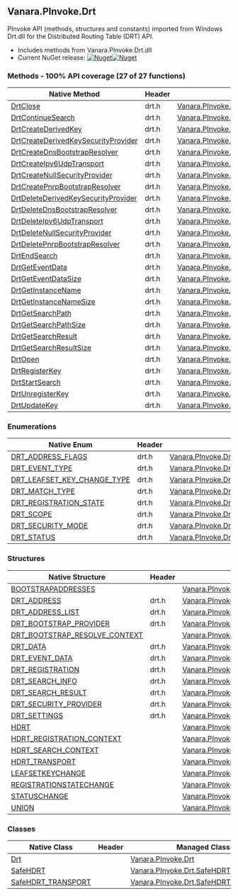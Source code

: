 ## Vanara.PInvoke.Drt  
PInvoke API (methods, structures and constants) imported from Windows Drt.dll for the Distributed Routing Table (DRT) API.

- Includes methods from Vanara.PInvoke.Drt.dll  
- Current NuGet release: [![Nuget](https://img.shields.io/nuget/v/Vanara.PInvoke.Drt?logo=nuget&style=flat-square)![Nuget](https://img.shields.io/nuget/dt/Vanara.PInvoke.Drt?label=%20&style=flat-square)](https://www.nuget.org/packages/Vanara.PInvoke.Drt)  
### Methods - 100% API coverage (27 of 27 functions)  
Native Method | Header | Managed Method  
--- | --- | ---  
[DrtClose](https://www.google.com/search?num=5&q=DrtClose+site%3Alearn.microsoft.com) | drt.h | [Vanara.PInvoke.Drt.DrtClose](https://github.com/dahall/Vanara/search?l=C%23&q=DrtClose)  
[DrtContinueSearch](https://www.google.com/search?num=5&q=DrtContinueSearch+site%3Alearn.microsoft.com) | drt.h | [Vanara.PInvoke.Drt.DrtContinueSearch](https://github.com/dahall/Vanara/search?l=C%23&q=DrtContinueSearch)  
[DrtCreateDerivedKey](https://www.google.com/search?num=5&q=DrtCreateDerivedKey+site%3Alearn.microsoft.com) | drt.h | [Vanara.PInvoke.Drt.DrtCreateDerivedKey](https://github.com/dahall/Vanara/search?l=C%23&q=DrtCreateDerivedKey)  
[DrtCreateDerivedKeySecurityProvider](https://www.google.com/search?num=5&q=DrtCreateDerivedKeySecurityProvider+site%3Alearn.microsoft.com) | drt.h | [Vanara.PInvoke.Drt.DrtCreateDerivedKeySecurityProvider](https://github.com/dahall/Vanara/search?l=C%23&q=DrtCreateDerivedKeySecurityProvider)  
[DrtCreateDnsBootstrapResolver](https://www.google.com/search?num=5&q=DrtCreateDnsBootstrapResolver+site%3Alearn.microsoft.com) | drt.h | [Vanara.PInvoke.Drt.DrtCreateDnsBootstrapResolver](https://github.com/dahall/Vanara/search?l=C%23&q=DrtCreateDnsBootstrapResolver)  
[DrtCreateIpv6UdpTransport](https://www.google.com/search?num=5&q=DrtCreateIpv6UdpTransport+site%3Alearn.microsoft.com) | drt.h | [Vanara.PInvoke.Drt.DrtCreateIpv6UdpTransport](https://github.com/dahall/Vanara/search?l=C%23&q=DrtCreateIpv6UdpTransport)  
[DrtCreateNullSecurityProvider](https://www.google.com/search?num=5&q=DrtCreateNullSecurityProvider+site%3Alearn.microsoft.com) | drt.h | [Vanara.PInvoke.Drt.DrtCreateNullSecurityProvider](https://github.com/dahall/Vanara/search?l=C%23&q=DrtCreateNullSecurityProvider)  
[DrtCreatePnrpBootstrapResolver](https://www.google.com/search?num=5&q=DrtCreatePnrpBootstrapResolver+site%3Alearn.microsoft.com) | drt.h | [Vanara.PInvoke.Drt.DrtCreatePnrpBootstrapResolver](https://github.com/dahall/Vanara/search?l=C%23&q=DrtCreatePnrpBootstrapResolver)  
[DrtDeleteDerivedKeySecurityProvider](https://www.google.com/search?num=5&q=DrtDeleteDerivedKeySecurityProvider+site%3Alearn.microsoft.com) | drt.h | [Vanara.PInvoke.Drt.DrtDeleteDerivedKeySecurityProvider](https://github.com/dahall/Vanara/search?l=C%23&q=DrtDeleteDerivedKeySecurityProvider)  
[DrtDeleteDnsBootstrapResolver](https://www.google.com/search?num=5&q=DrtDeleteDnsBootstrapResolver+site%3Alearn.microsoft.com) | drt.h | [Vanara.PInvoke.Drt.DrtDeleteDnsBootstrapResolver](https://github.com/dahall/Vanara/search?l=C%23&q=DrtDeleteDnsBootstrapResolver)  
[DrtDeleteIpv6UdpTransport](https://www.google.com/search?num=5&q=DrtDeleteIpv6UdpTransport+site%3Alearn.microsoft.com) | drt.h | [Vanara.PInvoke.Drt.DrtDeleteIpv6UdpTransport](https://github.com/dahall/Vanara/search?l=C%23&q=DrtDeleteIpv6UdpTransport)  
[DrtDeleteNullSecurityProvider](https://www.google.com/search?num=5&q=DrtDeleteNullSecurityProvider+site%3Alearn.microsoft.com) | drt.h | [Vanara.PInvoke.Drt.DrtDeleteNullSecurityProvider](https://github.com/dahall/Vanara/search?l=C%23&q=DrtDeleteNullSecurityProvider)  
[DrtDeletePnrpBootstrapResolver](https://www.google.com/search?num=5&q=DrtDeletePnrpBootstrapResolver+site%3Alearn.microsoft.com) | drt.h | [Vanara.PInvoke.Drt.DrtDeletePnrpBootstrapResolver](https://github.com/dahall/Vanara/search?l=C%23&q=DrtDeletePnrpBootstrapResolver)  
[DrtEndSearch](https://www.google.com/search?num=5&q=DrtEndSearch+site%3Alearn.microsoft.com) | drt.h | [Vanara.PInvoke.Drt.DrtEndSearch](https://github.com/dahall/Vanara/search?l=C%23&q=DrtEndSearch)  
[DrtGetEventData](https://www.google.com/search?num=5&q=DrtGetEventData+site%3Alearn.microsoft.com) | drt.h | [Vanara.PInvoke.Drt.DrtGetEventData](https://github.com/dahall/Vanara/search?l=C%23&q=DrtGetEventData)  
[DrtGetEventDataSize](https://www.google.com/search?num=5&q=DrtGetEventDataSize+site%3Alearn.microsoft.com) | drt.h | [Vanara.PInvoke.Drt.DrtGetEventDataSize](https://github.com/dahall/Vanara/search?l=C%23&q=DrtGetEventDataSize)  
[DrtGetInstanceName](https://www.google.com/search?num=5&q=DrtGetInstanceName+site%3Alearn.microsoft.com) | drt.h | [Vanara.PInvoke.Drt.DrtGetInstanceName](https://github.com/dahall/Vanara/search?l=C%23&q=DrtGetInstanceName)  
[DrtGetInstanceNameSize](https://www.google.com/search?num=5&q=DrtGetInstanceNameSize+site%3Alearn.microsoft.com) | drt.h | [Vanara.PInvoke.Drt.DrtGetInstanceNameSize](https://github.com/dahall/Vanara/search?l=C%23&q=DrtGetInstanceNameSize)  
[DrtGetSearchPath](https://www.google.com/search?num=5&q=DrtGetSearchPath+site%3Alearn.microsoft.com) | drt.h | [Vanara.PInvoke.Drt.DrtGetSearchPath](https://github.com/dahall/Vanara/search?l=C%23&q=DrtGetSearchPath)  
[DrtGetSearchPathSize](https://www.google.com/search?num=5&q=DrtGetSearchPathSize+site%3Alearn.microsoft.com) | drt.h | [Vanara.PInvoke.Drt.DrtGetSearchPathSize](https://github.com/dahall/Vanara/search?l=C%23&q=DrtGetSearchPathSize)  
[DrtGetSearchResult](https://www.google.com/search?num=5&q=DrtGetSearchResult+site%3Alearn.microsoft.com) | drt.h | [Vanara.PInvoke.Drt.DrtGetSearchResult](https://github.com/dahall/Vanara/search?l=C%23&q=DrtGetSearchResult)  
[DrtGetSearchResultSize](https://www.google.com/search?num=5&q=DrtGetSearchResultSize+site%3Alearn.microsoft.com) | drt.h | [Vanara.PInvoke.Drt.DrtGetSearchResultSize](https://github.com/dahall/Vanara/search?l=C%23&q=DrtGetSearchResultSize)  
[DrtOpen](https://www.google.com/search?num=5&q=DrtOpen+site%3Alearn.microsoft.com) | drt.h | [Vanara.PInvoke.Drt.DrtOpen](https://github.com/dahall/Vanara/search?l=C%23&q=DrtOpen)  
[DrtRegisterKey](https://www.google.com/search?num=5&q=DrtRegisterKey+site%3Alearn.microsoft.com) | drt.h | [Vanara.PInvoke.Drt.DrtRegisterKey](https://github.com/dahall/Vanara/search?l=C%23&q=DrtRegisterKey)  
[DrtStartSearch](https://www.google.com/search?num=5&q=DrtStartSearch+site%3Alearn.microsoft.com) | drt.h | [Vanara.PInvoke.Drt.DrtStartSearch](https://github.com/dahall/Vanara/search?l=C%23&q=DrtStartSearch)  
[DrtUnregisterKey](https://www.google.com/search?num=5&q=DrtUnregisterKey+site%3Alearn.microsoft.com) | drt.h | [Vanara.PInvoke.Drt.DrtUnregisterKey](https://github.com/dahall/Vanara/search?l=C%23&q=DrtUnregisterKey)  
[DrtUpdateKey](https://www.google.com/search?num=5&q=DrtUpdateKey+site%3Alearn.microsoft.com) | drt.h | [Vanara.PInvoke.Drt.DrtUpdateKey](https://github.com/dahall/Vanara/search?l=C%23&q=DrtUpdateKey)  
### Enumerations  
Native Enum | Header | Managed Enum  
--- | --- | ---  
[DRT_ADDRESS_FLAGS](https://www.google.com/search?num=5&q=DRT_ADDRESS_FLAGS+site%3Alearn.microsoft.com) | drt.h | [Vanara.PInvoke.Drt.DRT_ADDRESS_FLAGS](https://github.com/dahall/Vanara/search?l=C%23&q=DRT_ADDRESS_FLAGS)  
[DRT_EVENT_TYPE](https://www.google.com/search?num=5&q=DRT_EVENT_TYPE+site%3Alearn.microsoft.com) | drt.h | [Vanara.PInvoke.Drt.DRT_EVENT_TYPE](https://github.com/dahall/Vanara/search?l=C%23&q=DRT_EVENT_TYPE)  
[DRT_LEAFSET_KEY_CHANGE_TYPE](https://www.google.com/search?num=5&q=DRT_LEAFSET_KEY_CHANGE_TYPE+site%3Alearn.microsoft.com) | drt.h | [Vanara.PInvoke.Drt.DRT_LEAFSET_KEY_CHANGE_TYPE](https://github.com/dahall/Vanara/search?l=C%23&q=DRT_LEAFSET_KEY_CHANGE_TYPE)  
[DRT_MATCH_TYPE](https://www.google.com/search?num=5&q=DRT_MATCH_TYPE+site%3Alearn.microsoft.com) | drt.h | [Vanara.PInvoke.Drt.DRT_MATCH_TYPE](https://github.com/dahall/Vanara/search?l=C%23&q=DRT_MATCH_TYPE)  
[DRT_REGISTRATION_STATE](https://www.google.com/search?num=5&q=DRT_REGISTRATION_STATE+site%3Alearn.microsoft.com) | drt.h | [Vanara.PInvoke.Drt.DRT_REGISTRATION_STATE](https://github.com/dahall/Vanara/search?l=C%23&q=DRT_REGISTRATION_STATE)  
[DRT_SCOPE](https://www.google.com/search?num=5&q=DRT_SCOPE+site%3Alearn.microsoft.com) | drt.h | [Vanara.PInvoke.Drt.DRT_SCOPE](https://github.com/dahall/Vanara/search?l=C%23&q=DRT_SCOPE)  
[DRT_SECURITY_MODE](https://www.google.com/search?num=5&q=DRT_SECURITY_MODE+site%3Alearn.microsoft.com) | drt.h | [Vanara.PInvoke.Drt.DRT_SECURITY_MODE](https://github.com/dahall/Vanara/search?l=C%23&q=DRT_SECURITY_MODE)  
[DRT_STATUS](https://www.google.com/search?num=5&q=DRT_STATUS+site%3Alearn.microsoft.com) | drt.h | [Vanara.PInvoke.Drt.DRT_STATUS](https://github.com/dahall/Vanara/search?l=C%23&q=DRT_STATUS)  
### Structures  
Native Structure | Header | Managed Structure  
--- | --- | ---  
[BOOTSTRAPADDRESSES](https://www.google.com/search?num=5&q=BOOTSTRAPADDRESSES+site%3Alearn.microsoft.com) |  | [Vanara.PInvoke.Drt.DRT_EVENT_DATA.UNION.STATUSCHANGE.BOOTSTRAPADDRESSES](https://github.com/dahall/Vanara/search?l=C%23&q=BOOTSTRAPADDRESSES)  
[DRT_ADDRESS](https://www.google.com/search?num=5&q=DRT_ADDRESS+site%3Alearn.microsoft.com) | drt.h | [Vanara.PInvoke.Drt.DRT_ADDRESS](https://github.com/dahall/Vanara/search?l=C%23&q=DRT_ADDRESS)  
[DRT_ADDRESS_LIST](https://www.google.com/search?num=5&q=DRT_ADDRESS_LIST+site%3Alearn.microsoft.com) | drt.h | [Vanara.PInvoke.Drt.DRT_ADDRESS_LIST](https://github.com/dahall/Vanara/search?l=C%23&q=DRT_ADDRESS_LIST)  
[DRT_BOOTSTRAP_PROVIDER](https://www.google.com/search?num=5&q=DRT_BOOTSTRAP_PROVIDER+site%3Alearn.microsoft.com) | drt.h | [Vanara.PInvoke.Drt.DRT_BOOTSTRAP_PROVIDER](https://github.com/dahall/Vanara/search?l=C%23&q=DRT_BOOTSTRAP_PROVIDER)  
[DRT_BOOTSTRAP_RESOLVE_CONTEXT](https://www.google.com/search?num=5&q=DRT_BOOTSTRAP_RESOLVE_CONTEXT+site%3Alearn.microsoft.com) |  | [Vanara.PInvoke.Drt.DRT_BOOTSTRAP_RESOLVE_CONTEXT](https://github.com/dahall/Vanara/search?l=C%23&q=DRT_BOOTSTRAP_RESOLVE_CONTEXT)  
[DRT_DATA](https://www.google.com/search?num=5&q=DRT_DATA+site%3Alearn.microsoft.com) | drt.h | [Vanara.PInvoke.Drt.DRT_DATA](https://github.com/dahall/Vanara/search?l=C%23&q=DRT_DATA)  
[DRT_EVENT_DATA](https://www.google.com/search?num=5&q=DRT_EVENT_DATA+site%3Alearn.microsoft.com) | drt.h | [Vanara.PInvoke.Drt.DRT_EVENT_DATA](https://github.com/dahall/Vanara/search?l=C%23&q=DRT_EVENT_DATA)  
[DRT_REGISTRATION](https://www.google.com/search?num=5&q=DRT_REGISTRATION+site%3Alearn.microsoft.com) | drt.h | [Vanara.PInvoke.Drt.DRT_REGISTRATION](https://github.com/dahall/Vanara/search?l=C%23&q=DRT_REGISTRATION)  
[DRT_SEARCH_INFO](https://www.google.com/search?num=5&q=DRT_SEARCH_INFO+site%3Alearn.microsoft.com) | drt.h | [Vanara.PInvoke.Drt.DRT_SEARCH_INFO](https://github.com/dahall/Vanara/search?l=C%23&q=DRT_SEARCH_INFO)  
[DRT_SEARCH_RESULT](https://www.google.com/search?num=5&q=DRT_SEARCH_RESULT+site%3Alearn.microsoft.com) | drt.h | [Vanara.PInvoke.Drt.DRT_SEARCH_RESULT](https://github.com/dahall/Vanara/search?l=C%23&q=DRT_SEARCH_RESULT)  
[DRT_SECURITY_PROVIDER](https://www.google.com/search?num=5&q=DRT_SECURITY_PROVIDER+site%3Alearn.microsoft.com) | drt.h | [Vanara.PInvoke.Drt.DRT_SECURITY_PROVIDER](https://github.com/dahall/Vanara/search?l=C%23&q=DRT_SECURITY_PROVIDER)  
[DRT_SETTINGS](https://www.google.com/search?num=5&q=DRT_SETTINGS+site%3Alearn.microsoft.com) | drt.h | [Vanara.PInvoke.Drt.DRT_SETTINGS](https://github.com/dahall/Vanara/search?l=C%23&q=DRT_SETTINGS)  
[HDRT](https://www.google.com/search?num=5&q=HDRT+site%3Alearn.microsoft.com) |  | [Vanara.PInvoke.Drt.HDRT](https://github.com/dahall/Vanara/search?l=C%23&q=HDRT)  
[HDRT_REGISTRATION_CONTEXT](https://www.google.com/search?num=5&q=HDRT_REGISTRATION_CONTEXT+site%3Alearn.microsoft.com) |  | [Vanara.PInvoke.Drt.HDRT_REGISTRATION_CONTEXT](https://github.com/dahall/Vanara/search?l=C%23&q=HDRT_REGISTRATION_CONTEXT)  
[HDRT_SEARCH_CONTEXT](https://www.google.com/search?num=5&q=HDRT_SEARCH_CONTEXT+site%3Alearn.microsoft.com) |  | [Vanara.PInvoke.Drt.HDRT_SEARCH_CONTEXT](https://github.com/dahall/Vanara/search?l=C%23&q=HDRT_SEARCH_CONTEXT)  
[HDRT_TRANSPORT](https://www.google.com/search?num=5&q=HDRT_TRANSPORT+site%3Alearn.microsoft.com) |  | [Vanara.PInvoke.Drt.HDRT_TRANSPORT](https://github.com/dahall/Vanara/search?l=C%23&q=HDRT_TRANSPORT)  
[LEAFSETKEYCHANGE](https://www.google.com/search?num=5&q=LEAFSETKEYCHANGE+site%3Alearn.microsoft.com) |  | [Vanara.PInvoke.Drt.DRT_EVENT_DATA.UNION.LEAFSETKEYCHANGE](https://github.com/dahall/Vanara/search?l=C%23&q=LEAFSETKEYCHANGE)  
[REGISTRATIONSTATECHANGE](https://www.google.com/search?num=5&q=REGISTRATIONSTATECHANGE+site%3Alearn.microsoft.com) |  | [Vanara.PInvoke.Drt.DRT_EVENT_DATA.UNION.REGISTRATIONSTATECHANGE](https://github.com/dahall/Vanara/search?l=C%23&q=REGISTRATIONSTATECHANGE)  
[STATUSCHANGE](https://www.google.com/search?num=5&q=STATUSCHANGE+site%3Alearn.microsoft.com) |  | [Vanara.PInvoke.Drt.DRT_EVENT_DATA.UNION.STATUSCHANGE](https://github.com/dahall/Vanara/search?l=C%23&q=STATUSCHANGE)  
[UNION](https://www.google.com/search?num=5&q=UNION+site%3Alearn.microsoft.com) |  | [Vanara.PInvoke.Drt.DRT_EVENT_DATA.UNION](https://github.com/dahall/Vanara/search?l=C%23&q=UNION)  
### Classes  
Native Class | Header | Managed Class  
--- | --- | ---  
[Drt](https://www.google.com/search?num=5&q=Drt+site%3Alearn.microsoft.com) |  | [Vanara.PInvoke.Drt](https://github.com/dahall/Vanara/search?l=C%23&q=Drt)  
[SafeHDRT](https://www.google.com/search?num=5&q=SafeHDRT+site%3Alearn.microsoft.com) |  | [Vanara.PInvoke.Drt.SafeHDRT](https://github.com/dahall/Vanara/search?l=C%23&q=SafeHDRT)  
[SafeHDRT_TRANSPORT](https://www.google.com/search?num=5&q=SafeHDRT_TRANSPORT+site%3Alearn.microsoft.com) |  | [Vanara.PInvoke.Drt.SafeHDRT_TRANSPORT](https://github.com/dahall/Vanara/search?l=C%23&q=SafeHDRT_TRANSPORT)  
